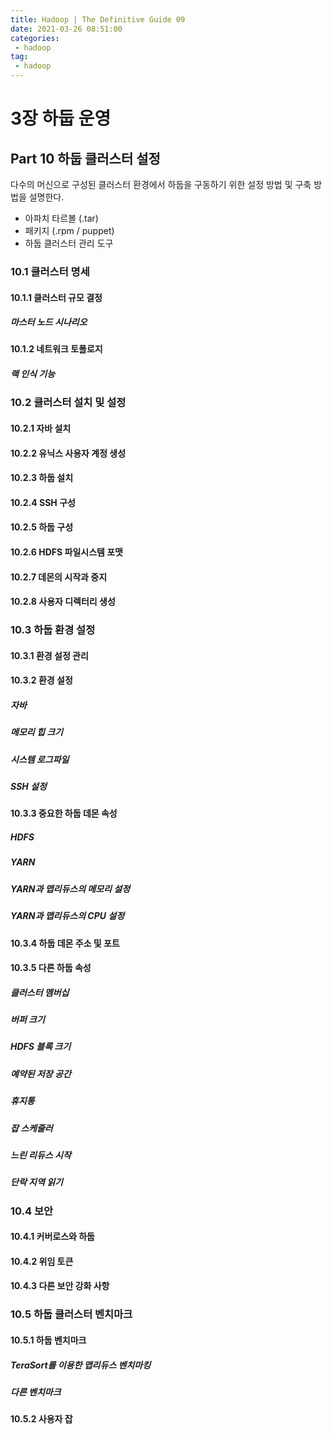 ```yaml
---
title: Hadoop | The Definitive Guide 09
date: 2021-03-26 08:51:00
categories:
 - hadoop
tag:
 - hadoop
---
```


# 3장 하둡 운영

## Part 10 하둡 클러스터 설정

다수의 머신으로 구성된 클러스터 환경에서 하둡을 구동하기 위한 설정 방법 및 구축 방법을 설명한다.

<!-- more -->

- 아파치 타르볼 (.tar)
- 패키지 (.rpm / puppet)
- 하둡 클러스터 관리 도구

### 10.1 클러스터 명세

#### 10.1.1 클러스터 규모 결정

##### 마스터 노드 시나리오

#### 10.1.2 네트워크 토폴로지

##### 랙 인식 기능



### 10.2 클러스터 설치 및 설정

#### 10.2.1 자바 설치

#### 10.2.2 유닉스 사용자 계정 생성

#### 10.2.3 하둡 설치

#### 10.2.4 SSH 구성

#### 10.2.5 하둡 구성

#### 10.2.6 HDFS 파일시스템 포맷

#### 10.2.7 데몬의 시작과 중지

#### 10.2.8 사용자 디렉터리 생성



### 10.3 하둡 환경 설정

#### 10.3.1 환경 설정 관리

#### 10.3.2 환경 설정

##### 자바

##### 메모리 힙 크기

##### 시스템 로그파일

##### SSH 설정

#### 10.3.3 중요한 하둡 데몬 속성

##### HDFS

##### YARN

##### YARN과 맵리듀스의 메모리 설정

##### YARN과 맵리듀스의 CPU 설정

#### 10.3.4 하둡 데몬 주소 및 포트

#### 10.3.5 다른 하둡 속성

##### 클러스터 멤버십

##### 버퍼 크기

##### HDFS 블록 크기

##### 예약된 저장 공간

##### 휴지통

##### 잡 스케줄러

##### 느린 리듀스 시작

##### 단락 지역 읽기



### 10.4 보안

#### 10.4.1 커버로스와 하둡

#### 10.4.2 위임 토큰

#### 10.4.3 다른 보안 강화 사항



### 10.5 하둡 클러스터 벤치마크

#### 10.5.1 하둡 벤치마크

##### TeraSort를 이용한 맵리듀스 벤치마킹

##### 다른 벤치마크

#### 10.5.2 사용자 잡